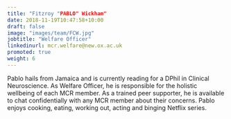 ```yaml
---
title: "Fitzroy "PABLO" Wickham"
date: 2018-11-19T10:47:58+10:00
draft: false
image: "images/team/FCW.jpg"
jobtitle: "Welfare Officer"
linkedinurl: mcr.welfare@new.ox.ac.uk
promoted: true
weight: 6
---
```


Pablo hails from Jamaica and is currently reading for a DPhil in Clinical Neuroscience. As Welfare Officer, he is responsible for the holistic wellbeing of each MCR member. As a trained peer supporter, he is available to chat confidentially with any MCR member about their concerns. Pablo enjoys cooking, eating, working out, acting and binging Netflix series.
